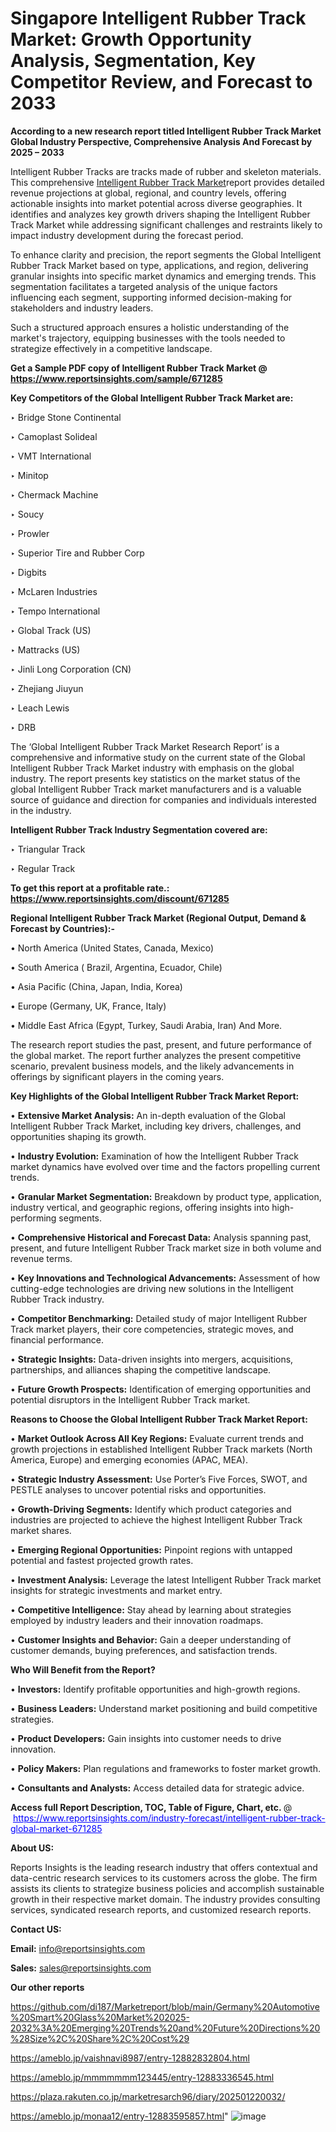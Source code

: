 # Singapore Intelligent Rubber Track Market: Growth Opportunity Analysis, Segmentation, Key Competitor Review, and Forecast to 2033

<strong>According to a new research report titled Intelligent Rubber Track Market Global Industry Perspective, Comprehensive Analysis And Forecast by 2025 – 2033</strong>

Intelligent Rubber Tracks are tracks made of rubber and skeleton materials. This comprehensive <a href=https://www.reportsinsights.com/sample/671285>Intelligent Rubber Track Market</a>report provides detailed revenue projections at global, regional, and country levels, offering actionable insights into market potential across diverse geographies. It identifies and analyzes key growth drivers shaping the Intelligent Rubber Track Market while addressing significant challenges and restraints likely to impact industry development during the forecast period.

To enhance clarity and precision, the report segments the Global Intelligent Rubber Track Market based on type, applications, and region, delivering granular insights into specific market dynamics and emerging trends. This segmentation facilitates a targeted analysis of the unique factors influencing each segment, supporting informed decision-making for stakeholders and industry leaders.

Such a structured approach ensures a holistic understanding of the market's trajectory, equipping businesses with the tools needed to strategize effectively in a competitive landscape.

<strong>Get a Sample PDF copy of Intelligent Rubber Track Market </strong><strong>@<a href=https://www.reportsinsights.com/sample/671285 style=color:#0000ff;> https://www.reportsinsights.com/sample/671285</a></strong></font>

<strong>Key Competitors of the Global Intelligent Rubber Track Market are:</strong>

‣ Bridge Stone Continental

‣ Camoplast Solideal

‣ VMT International

‣ Minitop

‣ Chermack Machine

‣ Soucy

‣ Prowler

‣ Superior Tire and Rubber Corp

‣ Digbits

‣ McLaren Industries

‣ Tempo International

‣ Global Track (US)

‣ Mattracks (US)

‣ Jinli Long Corporation (CN)

‣ Zhejiang Jiuyun

‣ Leach Lewis

‣ DRB

The ‘Global Intelligent Rubber Track Market Research Report’ is a comprehensive and informative study on the current state of the Global Intelligent Rubber Track Market industry with emphasis on the global industry. The report presents key statistics on the market status of the global Intelligent Rubber Track market manufacturers and is a valuable source of guidance and direction for companies and individuals interested in the industry.

<strong>Intelligent Rubber Track Industry Segmentation covered are:</strong>

‣ Triangular Track

‣ Regular Track

<strong>To get this report at a profitable rate.: <a href=https://www.reportsinsights.com/discount/671285 style=color:#0000ff;>https://www.reportsinsights.com/discount/671285</a></strong></font>

<strong>Regional Intelligent Rubber Track Market (Regional Output, Demand &amp; Forecast by Countries):-</strong>

• North America (United States, Canada, Mexico)

• South America ( Brazil, Argentina, Ecuador, Chile)

• Asia Pacific (China, Japan, India, Korea)

• Europe (Germany, UK, France, Italy)

• Middle East Africa (Egypt, Turkey, Saudi Arabia, Iran) And More.

The research report studies the past, present, and future performance of the global market. The report further analyzes the present competitive scenario, prevalent business models, and the likely advancements in offerings by significant players in the coming years.

<strong>Key Highlights of the Global Intelligent Rubber Track Market Report:</strong>

• <strong>Extensive Market Analysis:</strong> An in-depth evaluation of the Global Intelligent Rubber Track Market, including key drivers, challenges, and opportunities shaping its growth.

• <strong>Industry Evolution:</strong> Examination of how the Intelligent Rubber Track market dynamics have evolved over time and the factors propelling current trends.

• <strong>Granular Market Segmentation:</strong> Breakdown by product type, application, industry vertical, and geographic regions, offering insights into high-performing segments.

• <strong>Comprehensive Historical and Forecast Data:</strong> Analysis spanning past, present, and future Intelligent Rubber Track market size in both volume and revenue terms.

• <strong>Key Innovations and Technological Advancements:</strong> Assessment of how cutting-edge technologies are driving new solutions in the Intelligent Rubber Track industry.

• <strong>Competitor Benchmarking:</strong> Detailed study of major Intelligent Rubber Track market players, their core competencies, strategic moves, and financial performance.

• <strong>Strategic Insights:</strong> Data-driven insights into mergers, acquisitions, partnerships, and alliances shaping the competitive landscape.

• <strong>Future Growth Prospects:</strong> Identification of emerging opportunities and potential disruptors in the Intelligent Rubber Track market.

<strong>Reasons to Choose the Global Intelligent Rubber Track Market Report:</strong>

• <strong>Market Outlook Across All Key Regions:</strong> Evaluate current trends and growth projections in established Intelligent Rubber Track markets (North America, Europe) and emerging economies (APAC, MEA).

• <strong>Strategic Industry Assessment:</strong> Use Porter’s Five Forces, SWOT, and PESTLE analyses to uncover potential risks and opportunities.

• <strong>Growth-Driving Segments:</strong> Identify which product categories and industries are projected to achieve the highest Intelligent Rubber Track market shares.

• <strong>Emerging Regional Opportunities:</strong> Pinpoint regions with untapped potential and fastest projected growth rates.

• <strong>Investment Analysis:</strong> Leverage the latest Intelligent Rubber Track market insights for strategic investments and market entry.

• <strong>Competitive Intelligence:</strong> Stay ahead by learning about strategies employed by industry leaders and their innovation roadmaps.

• <strong>Customer Insights and Behavior:</strong> Gain a deeper understanding of customer demands, buying preferences, and satisfaction trends.

<strong>Who Will Benefit from the Report?</strong>

• <strong>Investors:</strong> Identify profitable opportunities and high-growth regions.

• <strong>Business Leaders:</strong> Understand market positioning and build competitive strategies.

• <strong>Product Developers:</strong> Gain insights into customer needs to drive innovation.

• <strong>Policy Makers:</strong> Plan regulations and frameworks to foster market growth.

• <strong>Consultants and Analysts:</strong> Access detailed data for strategic advice.
</ul>
<strong>Access full Report Description, TOC, Table of Figure, Chart, etc. </strong>@  <a href=https://www.reportsinsights.com/industry-forecast/intelligent-rubber-track-global-market-671285 style=color:#0000ff;>https://www.reportsinsights.com/industry-forecast/intelligent-rubber-track-global-market-671285</a></font>

<strong><strong>About US</strong>:</strong>

Reports Insights is the leading research industry that offers contextual and data-centric research services to its customers across the globe. The firm assists its clients to strategize business policies and accomplish sustainable growth in their respective market domain. The industry provides consulting services, syndicated research reports, and customized research reports.

<strong>Contact US:</strong>

<p class=""""><b>Email:</b> <a href=mailto:info@reportsinsights.com>info@reportsinsights.com</a></p>
<p class=""""><b>Sales:</b> <a href=mailto:sales@reportsinsights.com>sales@reportsinsights.com</a></p>

<strong>Our other reports</strong>

<a href=https://github.com/di187/Marketreport/blob/main/Germany%20Automotive%20Smart%20Glass%20Market%202025-2032%3A%20Emerging%20Trends%20and%20Future%20Directions%20%28Size%2C%20Share%2C%20Cost%29>https://github.com/di187/Marketreport/blob/main/Germany%20Automotive%20Smart%20Glass%20Market%202025-2032%3A%20Emerging%20Trends%20and%20Future%20Directions%20%28Size%2C%20Share%2C%20Cost%29</a>

<a href=https://ameblo.jp/vaishnavi8987/entry-12882832804.html>https://ameblo.jp/vaishnavi8987/entry-12882832804.html</a>

<a href=https://ameblo.jp/mmmmmmm123445/entry-12883336545.html>https://ameblo.jp/mmmmmmm123445/entry-12883336545.html</a>

<a href=https://plaza.rakuten.co.jp/marketresarch96/diary/202501220032/>https://plaza.rakuten.co.jp/marketresarch96/diary/202501220032/</a>

<a href=https://ameblo.jp/monaa12/entry-12883595857.html>https://ameblo.jp/monaa12/entry-12883595857.html</a>"
![image](https://github.com/user-attachments/assets/b6010a98-6fee-46ba-9786-71c5d0d472d6)

